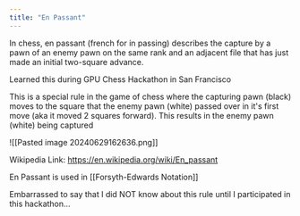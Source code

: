 ```yaml
---
title: "En Passant"
---
```


In chess, en passant (french for in passing) describes the capture by a pawn of an enemy pawn on the same rank and an adjacent file that has just made an initial two-square advance.

Learned this during GPU Chess Hackathon in San Francisco

This is a special rule in the game of chess where the capturing pawn (black) moves to the square that the enemy pawn (white) passed over in it's first move (aka it moved 2 squares forward). This results in the enemy pawn (white) being captured

![[Pasted image 20240629162636.png]]

Wikipedia Link: https://en.wikipedia.org/wiki/En_passant

En Passant is used in [[Forsyth-Edwards Notation]]

Embarrassed to say that I did NOT know about this rule until I participated in this hackathon...

